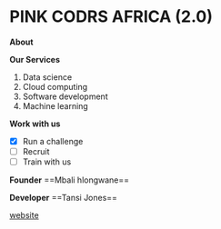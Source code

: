 # PINK CODRS AFRICA (2.0)

**About**

**Our Services**

1. Data science
2. Cloud computing
3. Software development
4. Machine learning

**Work with us**

- [x] Run a challenge
- [ ] Recruit
- [ ] Train with us

**Founder**
==Mbali hlongwane==

**Developer**
==Tansi Jones==

[website](https://www.google.com)
